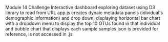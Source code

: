 Module 14 Challenge Interactive dashboard exploring dataset using D3 library to read from URL
app.js creates dynaic metadata panels (idividual's demographic information) and drop down, displaying horizontal bar chart with a dropdown menu to display the top 10 OTUs found in that individual and bubble chart that displays each sample
samples.json is provided for reference, is not accessed in .js
